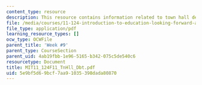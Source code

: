 ```yaml
---
content_type: resource
description: This resource contains information related to town hall debate preparation.
file: /media/courses/11-124-introduction-to-education-looking-forward-and-looking-back-on-education-fall-2011/5e9bf5d69bcf7aa91035398dada80870_MIT11_124F11_TnHll_Dbt.pdf
file_type: application/pdf
learning_resource_types: []
ocw_type: OCWFile
parent_title: 'Week #9'
parent_type: CourseSection
parent_uid: 4ab19fbb-1e96-5165-b342-075c5de540c6
resourcetype: Document
title: MIT11_124F11_TnHll_Dbt.pdf
uid: 5e9bf5d6-9bcf-7aa9-1035-398dada80870
---
```

